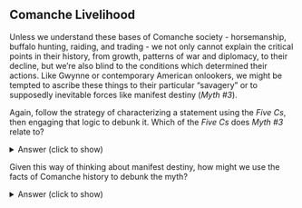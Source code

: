 ## Comanche Livelihood

Unless we understand these bases of Comanche society - horsemanship, buffalo hunting, raiding, and trading - we not only cannot explain the critical points in their history, from growth, patterns of war and diplomacy, to their decline, but we’re also blind to the conditions which determined their actions. Like Gwynne or contemporary American onlookers, we might be tempted to ascribe these things to their particular “savagery” or to supposedly inevitable forces like manifest destiny (_Myth #3_).

Again, follow the strategy of characterizing a statement using the _Five Cs_, then engaging that logic to debunk it. Which of the _Five Cs_ does _Myth #3_ relate to?

<details><summary>Answer (click to show)</summary>
<p>
I take Myth #3 to be a statement about contingency. By describing US expansion as inevitable, manifest destiny ignores the many ways in which the past could have turned out differently. 
</p>
</details>

Given this way of thinking about manifest destiny, how might we use the facts of Comanche history to debunk the myth?

<details><summary>Answer (click to show)</summary>
<p>
Recall that it was the Comanche alliance with Kiowas and peace with Apaches and Osages, (and later Cheyennes and Arapahos) that reoriented Comanches from ambivalent about the unprofitable peace with Mexico to the full scale assaults which preceded US invasion. Though the precise players would shift in the ensuing years, it was peace on their northern border, far removed from European-American persuasion, which allowed Comanches to so aggressively and boldly pursue the raids which brought New Mexico and Mexico’s Far North to the breaking point. We might imagine an alternative history where this peace did not occur, allowing Mexico to more effectively incorporate its northern provinces. Alternatively, imagine that Mexico had maintained the generous diplomacy which had made Comanches allies in the 1780s, presenting a united front against US invaders. That the US-Mexico border was ultimately drawn where it was is a direct consequence of Comanche power.
</p>
</details>
